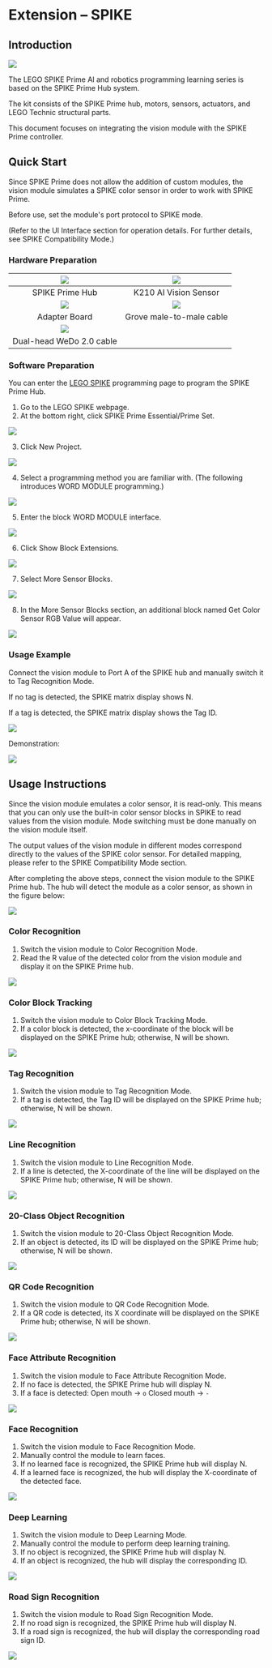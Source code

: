 # Extension – SPIKE
## Introduction
![](img/S1.png)

The LEGO SPIKE Prime AI and robotics programming learning series is based on the SPIKE Prime Hub system.

The kit consists of the SPIKE Prime hub, motors, sensors, actuators, and LEGO Technic structural parts.

This document focuses on integrating the vision module with the SPIKE Prime controller.

## Quick Start
Since SPIKE Prime does not allow the addition of custom modules, the vision module simulates a SPIKE color sensor in order to work with SPIKE Prime.

Before use, set the module's port protocol to SPIKE mode.

(Refer to the UI Interface section for operation details. For further details, see SPIKE Compatibility Mode.)

### Hardware Preparation
| ![](img/S2.png) | ![](img/S3.png) |
| :---: | :---: |
| SPIKE Prime Hub | K210 AI Vision Sensor |
| ![](img/S4.png) | ![](img/S5.png) |
| Adapter Board | Grove male-to-male cable |
| ![](img/S6.png) |  |
| Dual-head WeDo 2.0 cable |  |


### Software Preparation
You can enter the [LEGO SPIKE](https://spike.legoeducation.com/) programming page to program the SPIKE Prime Hub. 

1. Go to the LEGO SPIKE webpage.
2. At the bottom right, click SPIKE Prime Essential/Prime Set.

![](img/S7.png)

3. Click New Project.

![](img/S8.png)



4. Select a programming method you are familiar with. (The following introduces WORD MODULE programming.)

![](img/S9.png)



5. Enter the block WORD MODULE interface.

![](img/S10.png)



6. Click Show Block Extensions.

![](img/S11.png)



7. Select More Sensor Blocks.

![](img/S12.png)



8. In the More Sensor Blocks section, an additional block named Get Color Sensor RGB Value will appear.

![](img/S13.png)

### Usage Example
Connect the vision module to Port A of the SPIKE hub and manually switch it to Tag Recognition Mode.

If no tag is detected, the SPIKE matrix display shows N.

If a tag is detected, the SPIKE matrix display shows the Tag ID.

![](img/S14.png)

Demonstration:

![](img/S15.gif)



## Usage Instructions  
Since the vision module emulates a color sensor, it is read-only. This means that you can only use the built-in color sensor blocks in SPIKE to read values from the vision module. Mode switching must be done manually on the vision module itself.

The output values of the vision module in different modes correspond directly to the values of the SPIKE color sensor. For detailed mapping, please refer to the SPIKE Compatibility Mode section.



After completing the above steps, connect the vision module to the SPIKE Prime hub. The hub will detect the module as a color sensor, as shown in the figure below:

![](img/S16.png)

### Color Recognition
1. Switch the vision module to Color Recognition Mode.
2. Read the R value of the detected color from the vision module and display it on the SPIKE Prime hub.

![](img/S17.png)



### Color Block Tracking
1. Switch the vision module to Color Block Tracking Mode.
2. If a color block is detected, the x-coordinate of the block will be displayed on the SPIKE Prime hub; otherwise, N will be shown.

![](img/S18.png)



### Tag Recognition
1. Switch the vision module to Tag Recognition Mode.
2. If a tag is detected, the Tag ID will be displayed on the SPIKE Prime hub; otherwise, N will be shown.

![](img/S19.png)



### Line Recognition
1. Switch the vision module to Line Recognition Mode.
2. If a line is detected, the X-coordinate of the line will be displayed on the SPIKE Prime hub; otherwise, N will be shown.

![](img/S20.png)



### 20-Class Object Recognition
1. Switch the vision module to 20-Class Object Recognition Mode.
2. If an object is detected, its ID will be displayed on the SPIKE Prime hub; otherwise, N will be shown.

![](img/S21.png)



### QR Code Recognition
1. Switch the vision module to QR Code Recognition Mode.
2. If a QR code is detected, its X coordinate will be displayed on the SPIKE Prime hub; otherwise, N will be shown.

![](img/S22.png)



### Face Attribute Recognition
1. Switch the vision module to Face Attribute Recognition Mode.
2. If no face is detected, the SPIKE Prime hub will display N.
3. If a face is detected: Open mouth → `o` Closed mouth → `-`

![](img/S23.png)



### Face Recognition
1. Switch the vision module to Face Recognition Mode.
2. Manually control the module to learn faces.
3. If no learned face is recognized, the SPIKE Prime hub will display N.
4. If a learned face is recognized, the hub will display the X-coordinate of the detected face.

![](img/S24.png)



### Deep Learning
1. Switch the vision module to Deep Learning Mode.
2. Manually control the module to perform deep learning training.
3. If no object is recognized, the SPIKE Prime hub will display N.
4. If an object is recognized, the hub will display the corresponding ID.

![](img/S25.png)



### Road Sign Recognition
1. Switch the vision module to Road Sign Recognition Mode.
2. If no road sign is recognized, the SPIKE Prime hub will display N.
3. If a road sign is recognized, the hub will display the corresponding road sign ID.

![](img/S26.png)















